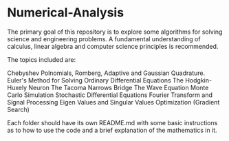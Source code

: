 # Numerical-Analysis

The primary goal of this repository is to explore some algorithms for solving science and engineering problems. A fundamental understanding of calculus, linear algebra and computer science principles is recommended. 

The topics included are:

Chebyshev Polnomials, 
Romberg, Adaptive and Gaussian Quadrature.
Euler's Method for Solving Ordinary Differential Equations
The Hodgkin-Huxely Neuron
The Tacoma Narrows Bridge
The Wave Equation
Monte Carlo Simulation
Stochastic Differential Equations
Fourier Transform and Signal Processing
Eigen Values and Singular Values
Optimization (Gradient Search)

Each folder should have its own README.md with some basic instructions as to how to use the code and a brief explanation of the mathematics in it. 
